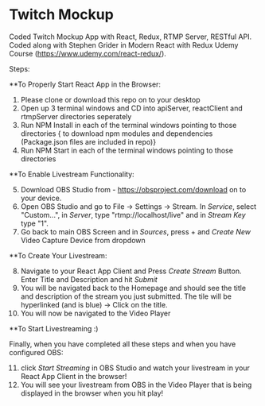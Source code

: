 # Twitch Mockup
Coded Twitch Mockup App with React, Redux, RTMP Server, RESTful API. Coded along with Stephen Grider in Modern React with Redux Udemy Course (https://www.udemy.com/react-redux/).

Steps:

**To Properly Start React App in the Browser:

1. Please clone or download this repo on to your desktop
2. Open up 3 terminal windows and CD into apiServer, reactClient and rtmpServer directories seperately
3. Run NPM Install in each of the terminal windows pointing to those directories { to download npm modules and dependencies (Package.json files are included in repo)}
4. Run NPM Start in each of the terminal windows pointing to those directories

**To Enable Livestream Functionality:

5. Download OBS Studio from - https://obsproject.com/download on to your device.
6. Open OBS Studio and go to File -> Settings -> Stream. In *Service*, select "Custom...", in *Server*, type "rtmp://localhost/live" and in *Stream Key* type "1".
7. Go back to main OBS Screen and in *Sources*, press + and *Create New* Video Capture Device from dropdown


**To Create Your Livestream:

8. Navigate to your React App Client and Press *Create Stream* Button. Enter Title and Description and hit *Submit*
9. You will be navigated back to the Homepage and should see the title and description of the stream you just submitted. The tile will be hyperlinked (and is blue) -> Click on the title.
10. You will now be navigated to the Video Player


**To Start Livestreaming :)

 Finally, when you have completed all these steps and when you have configured OBS:
 
 11. click *Start Streaming* in OBS Studio and watch your livestream in your React App Client in the browser!
 12. You will see your livestream from OBS in the Video Player that is being displayed in the browser when you hit play!
